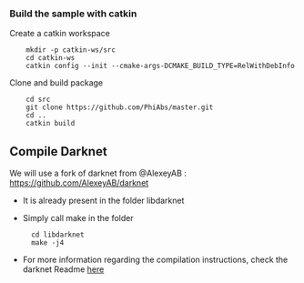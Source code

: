 ### Build the sample with catkin

Create a catkin workspace

        mkdir -p catkin-ws/src
        cd catkin-ws
        catkin config --init --cmake-args-DCMAKE_BUILD_TYPE=RelWithDebInfo

Clone and build package

        cd src
        git clone https://github.com/PhiAbs/master.git
        cd ..
        catkin build

## Compile Darknet

We will use a fork of darknet from @AlexeyAB : https://github.com/AlexeyAB/darknet

- It is already present in the folder libdarknet

- Simply call make in the folder

        cd libdarknet
        make -j4

- For more information regarding the compilation instructions, check the darknet Readme [here](../libdarknet/README.md)
